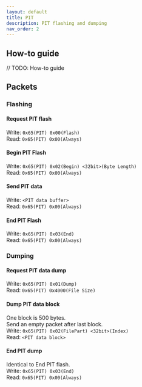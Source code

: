 ```yaml
---
layout: default
title: PIT
description: PIT flashing and dumping 
nav_order: 2
---
```


## How-to guide
// TODO: How-to guide

## Packets
### Flashing
#### Request PIT flash
Write: `0x65(PIT) 0x00(Flash)` \
Read: `0x65(PIT) 0x00(Always)`
#### Begin PIT Flash
Write: `0x65(PIT) 0x02(Begin) <32bit>(Byte Length)` \
Read: `0x65(PIT) 0x00(Always)`
#### Send PIT data
Write: `<PIT data buffer>` \
Read: `0x65(PIT) 0x00(Always)`
#### End PIT Flash
Write: `0x65(PIT) 0x03(End)` \
Read: `0x65(PIT) 0x00(Always)`
### Dumping
#### Request PIT data dump
Write: `0x65(PIT) 0x01(Dump)` \
Read: `0x65(PIT) 0x4000(File Size)`
#### Dump PIT data block
One block is 500 bytes. \
Send an empty packet after last block. \
Write: `0x65(PIT) 0x02(FilePart) <32bit>(Index)` \
Read: `<PIT data block>`
#### End PIT dump
Identical to End PIT flash. \
Write: `0x65(PIT) 0x03(End)` \
Read: `0x65(PIT) 0x00(Always)`
